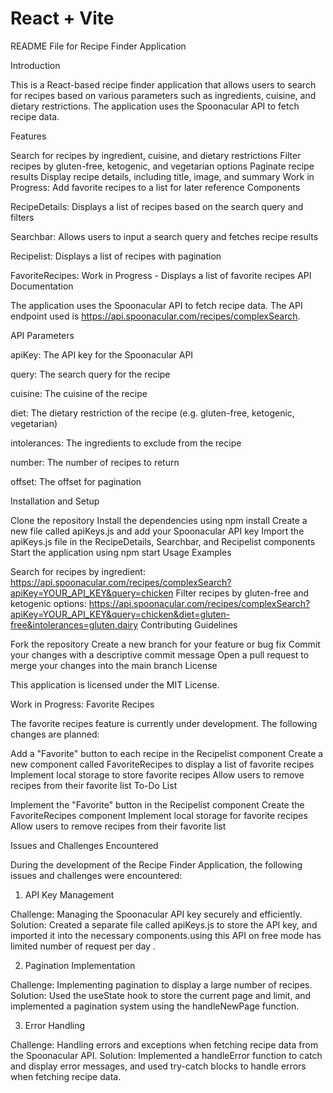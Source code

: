 # React + Vite

README File for Recipe Finder Application

Introduction

This is a React-based recipe finder application that allows users to search for recipes based on various parameters such as ingredients, cuisine, and dietary restrictions. The application uses the Spoonacular API to fetch recipe data.

Features

Search for recipes by ingredient, cuisine, and dietary restrictions
Filter recipes by gluten-free, ketogenic, and vegetarian options
Paginate recipe results
Display recipe details, including title, image, and summary
Work in Progress: Add favorite recipes to a list for later reference
Components

RecipeDetails: Displays a list of recipes based on the search query and filters

Searchbar: Allows users to input a search query and fetches recipe results

Recipelist: Displays a list of recipes with pagination

FavoriteRecipes: Work in Progress - Displays a list of favorite recipes
API Documentation

The application uses the Spoonacular API to fetch recipe data. The API endpoint used is https://api.spoonacular.com/recipes/complexSearch.

API Parameters

apiKey: The API key for the Spoonacular API

query: The search query for the recipe

cuisine: The cuisine of the recipe

diet: The dietary restriction of the recipe (e.g. gluten-free, ketogenic, vegetarian)

intolerances: The ingredients to exclude from the recipe

number: The number of recipes to return

offset: The offset for pagination


Installation and Setup

Clone the repository
Install the dependencies using npm install
Create a new file called apiKeys.js and add your Spoonacular API key
Import the apiKeys.js file in the RecipeDetails, Searchbar, and Recipelist components
Start the application using npm start
Usage Examples

Search for recipes by ingredient: https://api.spoonacular.com/recipes/complexSearch?apiKey=YOUR_API_KEY&query=chicken
Filter recipes by gluten-free and ketogenic options: https://api.spoonacular.com/recipes/complexSearch?apiKey=YOUR_API_KEY&query=chicken&diet=gluten-free&intolerances=gluten,dairy
Contributing Guidelines

Fork the repository
Create a new branch for your feature or bug fix
Commit your changes with a descriptive commit message
Open a pull request to merge your changes into the main branch
License

This application is licensed under the MIT License.

Work in Progress: Favorite Recipes

The favorite recipes feature is currently under development. The following changes are planned:

Add a "Favorite" button to each recipe in the Recipelist component
Create a new component called FavoriteRecipes to display a list of favorite recipes
Implement local storage to store favorite recipes
Allow users to remove recipes from their favorite list
To-Do List

Implement the "Favorite" button in the Recipelist component
Create the FavoriteRecipes component
Implement local storage for favorite recipes
Allow users to remove recipes from their favorite list

Issues and Challenges Encountered

During the development of the Recipe Finder Application, the following issues and challenges were encountered:

1. API Key Management

Challenge: Managing the Spoonacular API key securely and efficiently.
Solution: Created a separate file called apiKeys.js to store the API key, and imported it into the necessary components.using this API on free mode has limited number of request per day .

2. Pagination Implementation

Challenge: Implementing pagination to display a large number of recipes.
Solution: Used the useState hook to store the current page and limit, and implemented a pagination system using the handleNewPage function.

3. Error Handling

Challenge: Handling errors and exceptions when fetching recipe data from the Spoonacular API.
Solution: Implemented a handleError function to catch and display error messages, and used try-catch blocks to handle errors when fetching recipe data.
